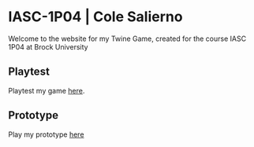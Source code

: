 # IASC-1P04 | Cole Salierno

Welcome to the website for my Twine Game, created for the course IASC 1P04 at Brock University

## Playtest

Playtest my game [here](playtest/playtest).

## Prototype

Play my prototype [here](prototype/EdgeOfTheWorld.html)
